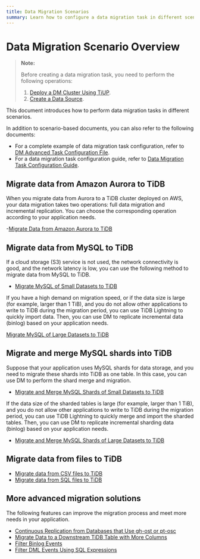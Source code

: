 ```yaml
---
title: Data Migration Scenarios
summary: Learn how to configure a data migration task in different scenarios.
---
```


# Data Migration Scenario Overview

> **Note:**
>
> Before creating a data migration task, you need to perform the following operations:
>
> 1. [Deploy a DM Cluster Using TiUP](/dm/deploy-a-dm-cluster-using-tiup.md).
> 2. [Create a Data Source](/dm/quick-start-create-source.md).

This document introduces how to perform data migration tasks in different scenarios.

In addition to scenario-based documents, you can also refer to the following documents:

- For a complete example of data migration task configuration, refer to [DM Advanced Task Configuration File](/dm/task-configuration-file-full.md).
- For a data migration task configuration guide, refer to [Data Migration Task Configuration Guide](/dm/dm-task-configuration-guide.md).

## Migrate data from Amazon Aurora to TiDB

When you migrate data from Aurora to a TiDB cluster deployed on AWS, your data migration takes two operations: full data migration and incremental replication. You can choose the corresponding operation according to your application needs.

-[Migrate Data from Amazon Aurora to TiDB](/migrate-aurora-to-tidb.md)

## Migrate data from MySQL to TiDB

If a cloud storage (S3) service is not used, the network connectivity is good, and the network latency is low, you can use the following method to migrate data from MySQL to TiDB.

- [Migrate MySQL of Small Datasets to TiDB](/migrate-small-mysql-to-tidb.md)

If you have a high demand on migration speed, or if the data size is large (for example, larger than 1 TiB), and you do not allow other applications to write to TiDB during the migration period, you can use TiDB Lightning to quickly import data. Then, you can use DM to replicate incremental data (binlog) based on your application needs.

[Migrate MySQL of Large Datasets to TiDB](/migrate-large-mysql-to-tidb.md)

## Migrate and merge MySQL shards into TiDB

Suppose that your application uses MySQL shards for data storage, and you need to migrate these shards into TiDB as one table. In this case, you can use DM to perform the shard merge and migration.

- [Migrate and Merge MySQL Shards of Small Datasets to TiDB](/migrate-small-mysql-shards-to-tidb.md)

If the data size of the sharded tables is large (for example, larger than 1 TiB), and you do not allow other applications to write to TiDB during the migration period, you can use TiDB Lightning to quickly merge and import the sharded tables. Then, you can use DM to replicate incremental sharding data (binlog) based on your application needs.

- [Migrate and Merge MySQL Shards of Large Datasets to TiDB](/migrate-large-mysql-shards-to-tidb.md)

## Migrate data from files to TiDB

- [Migrate data from CSV files to TiDB](/migrate-from-csv-files-to-tidb.md)
- [Migrate data from SQL files to TiDB](/migrate-from-sql-files-to-tidb.md)

## More advanced migration solutions

The following features can improve the migration process and meet more needs in your application.

- [Continuous Replication from Databases that Use gh-ost or pt-osc](/migrate-with-pt-ghost.md)
- [Migrate Data to a Downstream TiDB Table with More Columns](/migrate-with-more-columns-downstream.md)
- [Filter Binlog Events](/filter-binlog-event.md)
- [Filter DML Events Using SQL Expressions](/filter-dml-event.md)